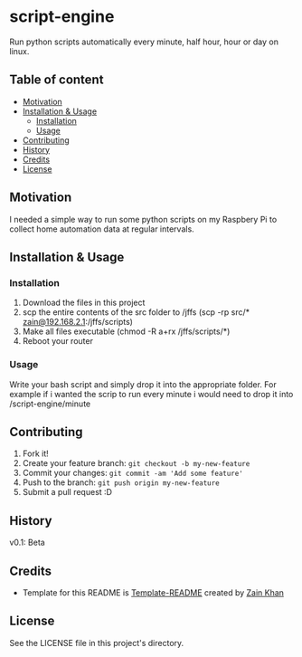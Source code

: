 # script-engine
Run python scripts automatically every minute, half hour, hour or day on linux.

## Table of content

- [Motivation](#motivation)
- [Installation & Usage](#installation--usage)
    - [Installation](#installation)
    - [Usage](#usage)
- [Contributing](#contributing)
- [History](#history)
- [Credits](#credits)
- [License](#license)

## Motivation
I needed a simple way to run some python scripts on my Raspbery Pi to collect home automation data at regular intervals.

## Installation & Usage

### Installation
1. Download the files in this project
2. scp the entire contents of the src folder to /jffs (scp -rp src/* zain@192.168.2.1:/jffs/scripts)
3. Make all files executable (chmod -R a+rx /jffs/scripts/*)
4. Reboot your router

### Usage
Write your bash script and simply drop it into the appropriate folder. For example if i wanted the scrip to run every minute i would need to drop it into <user home folder>/script-engine/minute

## Contributing
1. Fork it!
2. Create your feature branch: `git checkout -b my-new-feature`
3. Commit your changes: `git commit -am 'Add some feature'`
4. Push to the branch: `git push origin my-new-feature`
5. Submit a pull request :D

## History
v0.1: Beta

## Credits
- Template for this README is <a href="https://github.com/gitzain/template-README">Template-README</a> created by <a href="https://iamzain.com">Zain Khan</a>

## License
See the LICENSE file in this project's directory.

